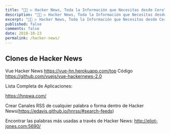 ```yaml
---
title: "👨‍💻 ▷ Hacker News, Toda la Información que Necesitas desde Cero"
description: "👨‍💻 ▷ Hacker News, Toda la Información que Necesitas desde Cero."
excerpt: "👨‍💻 ▷ Hacker News, Toda la Información que Necesitas desde Cero."
published: false
comments: false
date: 2018-10-23
permalink: /hacker-news/
---
```


## Clones de Hacker News

Vue Hacker News https://vue-hn.herokuapp.com/top Código https://github.com/vuejs/vue-hackernews-2.0

Lista Completa de Aplicaciones:

https://hnpwa.com/

Crear Canales RSS de cualquier palabra o forma dentro de Hacker News(https://edavis.github.io/hnrss/#search-feeds)

Encontrar las palabras más usadas a través de Hacker News: http://eliot-jones.com:5690/